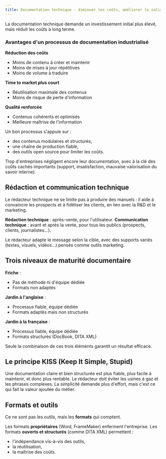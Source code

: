 ```yaml
---
title: Documentation technique - diminuer les coûts, améliorer la satisfaction client
---
```


La documentation technique demande un investissement initial plus élevé, mais réduit les coûts à long terme.

### Avantages d'un processus de documentation industrialisé

**Réduction des coûts**

* Moins de contenu à créer et maintenir
* Moins de mises à jour répétitives
* Moins de volume à traduire

**Time to market plus court**

* Réutilisation maximale des contenus
* Moins de risque de perte d'information

**Qualité renforcée**

* Contenus cohérents et optimisés
* Meilleure maîtrise de l'information

Un bon processus s'appuie sur :

* des contenus modulaires et structurés,
* une chaîne de production fiable,
* des outils open source pour limiter les coûts.

Trop d'entreprises négligent encore leur documentation, avec à la clé des coûts cachés importants (support, insatisfaction, mauvaise valorisation du savoir interne).

## Rédaction et communication technique

Le rédacteur technique ne se limite pas à produire des manuels :
il aide à convaincre les prospects et à fidéliser les clients, en lien avec la R\&D et le marketing.

**Rédaction technique** : après-vente, pour l'utilisateur.
**Communication technique** : avant et après la vente, pour tous les publics (prospects, clients, journalistes…).

Le rédacteur adapte le message selon la cible, avec des supports variés (textes, visuels, vidéos…) pensés comme outils marketing.

## Trois niveaux de maturité documentaire

**Friche** :

* Pas de méthode ni d'équipe dédiée
* Formats non adaptés

**Jardin à l'anglaise** :

* Processus fiable, équipe dédiée
* Formats adaptés mais non structurés

**Jardin à la française** :

* Processus fiable, équipe dédiée
* Formats structurés (DocBook, DITA XML)

Seule la combinaison de ces trois éléments garantit un résultat efficace.

## Le principe KISS (Keep It Simple, Stupid)

Une documentation claire et bien structurée est plus fiable, plus facile à maintenir, et donc plus rentable.
Le rédacteur doit éviter les usines à gaz et les phrases complexes. La simplicité demande plus d'effort, mais c'est ce qui fait la valeur ajoutée du métier.

## Formats et outils

Ce ne sont pas les outils, mais les **formats** qui comptent.

Les formats **propriétaires** (Word, FrameMaker) enferment l'entreprise.
Les formats **ouverts et structurés** (comme DITA XML) permettent :

* l'indépendance vis-à-vis des outils,
* la réutilisation,
* la maîtrise des coûts.
